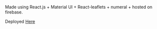 Made using React.js + Material UI + React-leaflets + numeral + hosted on firebase.

Deployed [Here](https://akt-corona-tracker.web.app/)
